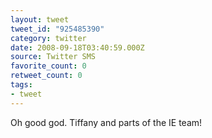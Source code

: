 ```yaml
---
layout: tweet
tweet_id: "925485390"
category: twitter
date: 2008-09-18T03:40:59.000Z
source: Twitter SMS
favorite_count: 0
retweet_count: 0
tags:
- tweet
---
```


Oh good god. Tiffany and parts of the IE team!
